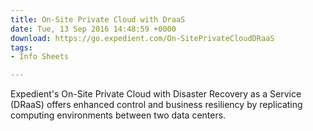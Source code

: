 ```yaml
---
title: On-Site Private Cloud with DraaS
date: Tue, 13 Sep 2016 14:48:59 +0000
download: https://go.expedient.com/On-SitePrivateCloudDRaaS
tags:
- Info Sheets

---
```

Expedient's On-Site Private Cloud with Disaster Recovery as a Service (DRaaS) offers enhanced control and business resiliency by replicating computing environments between two data centers.